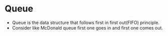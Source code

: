 # Queue

- Queue is the data structure that follows first in first out(FIFO) principle.
- Consider like McDonald queue first one goes in and first one comes out.
